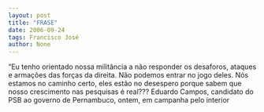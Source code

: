 ```yaml
---
layout: post
title: "FRASE"
date: 2006-09-24
tags: Francisco José
author: None
---
```

“Eu tenho orientado nossa militância a não responder os desaforos, ataques e armações das forças da direita. Não podemos entrar no jogo deles. Nós estamos no caminho certo, eles estão no desespero porque sabem que nosso crescimento nas pesquisas é real???
Eduardo Campos, candidato do PSB ao governo de Pernambuco, ontem, em campanha pelo interior 